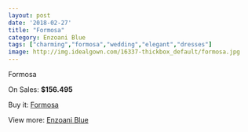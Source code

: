 ```yaml
---
layout: post
date: '2018-02-27'
title: "Formosa"
category: Enzoani Blue
tags: ["charming","formosa","wedding","elegant","dresses"]
image: http://img.idealgown.com/16337-thickbox_default/formosa.jpg
---
```

Formosa

On Sales: **$156.495**
<a href="https://www.idealgown.com/en/enzoani-blue/6512-formosa.html"><amp-img layout="responsive" width="600" height="600" src="//img.idealgown.com/16337-thickbox_default/formosa.jpg" alt="Formosa 0" /></a>
<a href="https://www.idealgown.com/en/enzoani-blue/6512-formosa.html"><amp-img layout="responsive" width="600" height="600" src="//img.idealgown.com/16338-thickbox_default/formosa.jpg" alt="Formosa 1" /></a>

Buy it: [Formosa](https://www.idealgown.com/en/enzoani-blue/6512-formosa.html "Formosa")

View more: [Enzoani Blue](https://www.idealgown.com/en/95-enzoani-blue "Enzoani Blue")